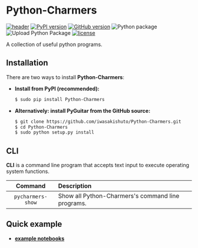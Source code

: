 # Python-Charmers

[![header](https://github.com/iwasakishuto/Python-Charmers/blob/master/image/header.png?raw=true)](https://github.com/iwasakishuto/Python-Charmers)
[![PyPI version](https://badge.fury.io/py/Python-Charmers.svg)](https://pypi.org/project/Python-Charmers/)
[![GitHub version](https://badge.fury.io/gh/iwasakishuto%2FPython-Charmers.svg)](https://github.com/iwasakishuto/Python-Charmers)
![Python package](https://github.com/iwasakishuto/Python-Charmers/workflows/Python%20package/badge.svg)
![Upload Python Package](https://github.com/iwasakishuto/Python-Charmers/workflows/Upload%20Python%20Package/badge.svg)
[![license](https://img.shields.io/github/license/mashape/apistatus.svg?maxAge=2592000)](https://github.com/iwasakishuto/Python-Charmers/blob/master/LICENSE)

A collection of useful python programs.

## Installation

There are two ways to install **Python-Charmers**:

- **Install from PyPI (recommended):**
    ```sh
    $ sudo pip install Python-Charmers
    ```
- **Alternatively: install PyGuitar from the GitHub source:**
    ```sh
    $ git clone https://github.com/iwasakishuto/Python-Charmers.git
    $ cd Python-Charmers
    $ sudo python setup.py install
    ```

## CLI

**CLI** is a command line program that accepts text input to execute operating system functions.

|Command|Description|
|:-:|:-|
|`pycharmers-show`|Show all Python-Charmers's command line programs.|

## Quick example

- **[example notebooks](https://nbviewer.jupyter.org/github/iwasakishuto/Python-Charmers/blob/master/examples/)**